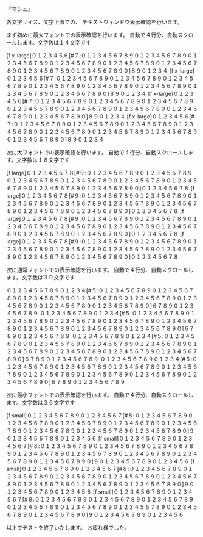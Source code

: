 『マシュ』

各文字サイズ、文字上限での、
テキストウィンドウ表示確認を行います。

まず初めに最大フォントでの表示確認を行います。
自動で４行分、自動スクロールします。文字数は１４文字です

[f x-large]０１２３４５６[#７:０１２３４５６７８９０１２３４５６７８９０１２３４５６７８９０１２３４５６７８９０１２３４５６７８９０１２３４５６７８９０１２３４５６７８９０１２３４５６７８９０]８９０１２３４
[f x-large]０１２３４５６[#７:０１２３４５６７８９０１２３４５６７８９０１２３４５６７８９０１２３４５６７８９０１２３４５６７８９０１２３４５６７８９０１２３４５６７８９０１２３４５６７８９０]８９０１２３４
[f x-large]０１２３４５６[#７:０１２３４５６７８９０１２３４５６７８９０１２３４５６７８９０１２３４５６７８９０１２３４５６７８９０１２３４５６７８９０１２３４５６７８９０１２３４５６７８９０]８９０１２３４
[f x-large]０１２３４５６[#７:０１２３４５６７８９０１２３４５６７８９０１２３４５６７８９０１２３４５６７８９０１２３４５６７８９０１２３４５６７８９０１２３４５６７８９０１２３４５６７８９０]８９０１２３４

次に大フォントでの表示確認を行います。
自動で４行分、自動スクロールします。文字数は１８文字です

[f large]０１２３４５６７８[#９:０１２３４５６７８９０１２３４５６７８９０１２３４５６７８９０１２３４５６７８９０１２３４５６７８９０１２３４５６７８９０１２３４５６７８９０１２３４５６７８９０]０１２３４５６７８
[f large]０１２３４５６７８[#９:０１２３４５６７８９０１２３４５６７８９０１２３４５６７８９０１２３４５６７８９０１２３４５６７８９０１２３４５６７８９０１２３４５６７８９０１２３４５６７８９０]０１２３４５６７８
[f large]０１２３４５６７８[#９:０１２３４５６７８９０１２３４５６７８９０１２３４５６７８９０１２３４５６７８９０１２３４５６７８９０１２３４５６７８９０１２３４５６７８９０１２３４５６７８９０]０１２３４５６７８
[f large]０１２３４５６７８[#９:０１２３４５６７８９０１２３４５６７８９０１２３４５６７８９０１２３４５６７８９０１２３４５６７８９０１２３４５６７８９０１２３４５６７８９０１２３４５６７８９０]０１２３４５６７８

次に通常フォントでの表示確認を行います。
自動で４行分、自動スクロールします。文字数は３０文字です

０１２３４５６７８９０１２３４[#５:０１２３４５６７８９０１２３４５６７８９０１２３４５６７８９０１２３４５６７８９０１２３４５６７８９０１２３４５６７８９０１２３４５６７８９０１２３４５６７８９０]６７８９０１２３４５６７８９
０１２３４５６７８９０１２３４[#５:０１２３４５６７８９０１２３４５６７８９０１２３４５６７８９０１２３４５６７８９０１２３４５６７８９０１２３４５６７８９０１２３４５６７８９０１２３４５６７８９０]６７８９０１２３４５６７８９
０１２３４５６７８９０１２３４[#５:０１２３４５６７８９０１２３４５６７８９０１２３４５６７８９０１２３４５６７８９０１２３４５６７８９０１２３４５６７８９０１２３４５６７８９０１２３４５６７８９０]６７８９０１２３４５６７８９
０１２３４５６７８９０１２３４[#５:０１２３４５６７８９０１２３４５６７８９０１２３４５６７８９０１２３４５６７８９０１２３４５６７８９０１２３４５６７８９０１２３４５６７８９０１２３４５６７８９０]６７８９０１２３４５６７８９

次に最小フォントでの表示確認を行います。
自動で４行分、自動スクロールします。文字数は３６文字です

[f small]０１２３４５６７８９０１２３４５６７[#８:０１２３４５６７８９０１２３４５６７８９０１２３４５６７８９０１２３４５６７８９０１２３４５６７８９０１２３４５６７８９０１２３４５６７８９０１２３４５６７８９０]９０１２３４５６７８９０１２３４５６
[f small]０１２３４５６７８９０１２３４５６７[#８:０１２３４５６７８９０１２３４５６７８９０１２３４５６７８９０１２３４５６７８９０１２３４５６７８９０１２３４５６７８９０１２３４５６７８９０１２３４５６７８９０]９０１２３４５６７８９０１２３４５６
[f small]０１２３４５６７８９０１２３４５６７[#８:０１２３４５６７８９０１２３４５６７８９０１２３４５６７８９０１２３４５６７８９０１２３４５６７８９０１２３４５６７８９０１２３４５６７８９０１２３４５６７８９０]９０１２３４５６７８９０１２３４５６
[f small]０１２３４５６７８９０１２３４５６７[#８:０１２３４５６７８９０１２３４５６７８９０１２３４５６７８９０１２３４５６７８９０１２３４５６７８９０１２３４５６７８９０１２３４５６７８９０１２３４５６７８９０]９０１２３４５６７８９０１２３４５６

以上でテストを終了いたします。
お疲れ様でした。

